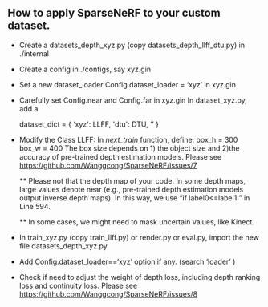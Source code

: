 ## How to apply SparseNeRF to your custom dataset.
* Create a datasets_depth_xyz.py (copy datasets_depth_llff_dtu.py) in ./internal
* Create a config in ./configs, say xyz.gin
* Set a new dataset_loader Config.dataset_loader = ‘xyz’ in xyz.gin
* Carefully set Config.near and Config.far in xyz.gin
In dataset_xyz.py, add a 

    dataset_dict = {
    ‘xyz': LLFF,
    'dtu': DTU,
    ‘’
    }
* Modify the Class LLFF: 
In _next_train_ function, define: box_h = 300 box_w = 400 
The box size depends on 1) the object size and 2)the accuracy of pre-trained depth estimation models. Please see https://github.com/Wanggcong/SparseNeRF/issues/7

    ** Please not that the depth map of your code. In some depth maps, large values denote near (e.g., pre-trained depth estimation models output inverse depth maps). In this way, we use 
“if label0<=label1:” in Line 594.

    ** In some cases, we might need to mask uncertain values, like Kinect.

* In train_xyz.py (copy train_llff.py) or render.py or eval.py, import the new file datasets_depth_xyz.py
* Add Config.dataset_loader==‘xyz’ option if any. (search ‘loader’ ) 
* Check if need to adjust the weight of depth loss, including depth ranking loss and continuity loss. Please see https://github.com/Wanggcong/SparseNeRF/issues/8
